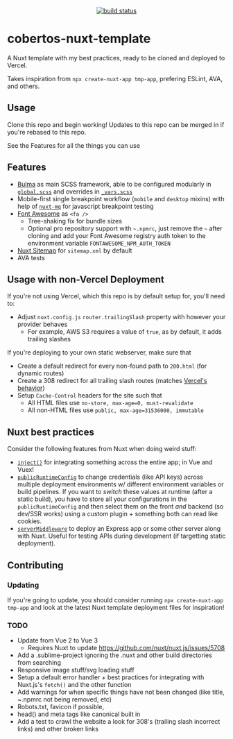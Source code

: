 <p align="center">
<a href="https://github.com/Cobertos/cobertos-nuxt-template/actions" target="_blank"><img alt="build status" src="https://github.com/Cobertos/cobertos-nuxt-template/workflows/Package%20Tests/badge.svg"></a>
</p>

# cobertos-nuxt-template

A Nuxt template with my best practices, ready to be cloned and deployed to Vercel.

Takes inspiration from `npx create-nuxt-app tmp-app`, prefering ESLint, AVA, and others.

## Usage

Clone this repo and begin working! Updates to this repo can be merged in if you're rebased to this repo.

See the Features for all the things you can use

## Features

* [Bulma](https://bulma.io/) as main SCSS framework, able to be configured modularly in [`global.scss`](assets/styles/global.scss) and overrides in [`_vars.scss`](assets/styles/_vars.scss)
* Mobile-first single breakpoint workflow (`mobile` and `desktop` mixins) with help of [`nuxt-mq`](https://github.com/vanhoofmaarten/nuxt-mq/) for javascript breakpoint testing
* [Font Awesome](https://github.com/FortAwesome/vue-fontawesome) as `<fa />`
  * Tree-shaking fix for bundle sizes
  * Optional pro repository support with `~.npmrc`, just remove the `~` after cloning and add your Font Awesome registry auth token to the environment variable `FONTAWESOME_NPM_AUTH_TOKEN`
* [Nuxt Sitemap](https://sitemap.nuxtjs.org/) for `sitemap.xml` by default
* AVA tests

## Usage with non-Vercel Deployment

If you're not using Vercel, which this repo is by default setup for, you'll need to:

* Adjust `nuxt.config.js` `router.trailingSlash` property with however your provider behaves
  * For example, AWS S3 requires a value of `true`, as by default, it adds trailing slashes

If you're deploying to your own static webserver, make sure that

* Create a default redirect for every non-found path to `200.html` (for dynamic routes)
* Create a 308 redirect for all trailing slash routes (matches [Vercel's behavior](https://vercel.com/docs/configuration#project/trailing-slash))
* Setup `Cache-Control` headers for the site such that
  * All HTML files use `no-store, max-age=0, must-revalidate`
  * All non-HTML files use `public, max-age=31536000, immutable`

## Nuxt best practices

Consider the following features from Nuxt when doing weird stuff:

* [`inject()`](https://nuxtjs.org/docs/2.x/directory-structure/plugins/#inject-in-root--context) for integrating something across the entire app; in Vue and Vuex!
* [`publicRuntimeConfig`](https://nuxtjs.org/docs/2.x/directory-structure/nuxt-config#runtimeconfig) to change credentials (like API keys) across multiple deployment environments w/ different environment variables or build pipelines. If you want to _switch_ these values at runtime (after a static build), you have to store all your configurations in the `publicRuntimeConfig` and then select them on the front _and_ backend (so dev/SSR works) using a custom plugin + something both can read like cookies.
* [`serverMiddleware`](https://nuxtjs.org/docs/2.x/configuration-glossary/configuration-servermiddleware/) to deploy an Express app or some other server along with Nuxt. Useful for testing APIs during development (if targetting static deployment).

## Contributing

### Updating

If you're going to update, you should consider running `npx create-nuxt-app tmp-app` and look at the latest Nuxt template deployment files for inspiration!

### TODO
* Update from Vue 2 to Vue 3
  * Requires Nuxt to update https://github.com/nuxt/nuxt.js/issues/5708
* Add a .sublime-project ignoring the .nuxt and other build directories from searching
* Responsive image stuff/svg loading stuff
* Setup a default error handler + best practices for integrating with Nuxt.js's `fetch()` and the other function
* Add warnings for when specific things have not been changed (like title, ~.npmrc not being removed, etc)
* Robots.txt, favicon if possible, 
* head() and meta tags like canonical built in
* Add a test to crawl the website a look for 308's (trailing slash incorrect links) and other broken links